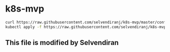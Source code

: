 # k8s-mvp

```bash
curl https://raw.githubusercontent.com/selvendiranj/k8s-mvp/master/config -o config
kubectl apply -f https://raw.githubusercontent.com/selvendiranj/k8s-mvp/master/deployment.yaml --kubeconfig=./config
```

## This file is modified by Selvendiran
